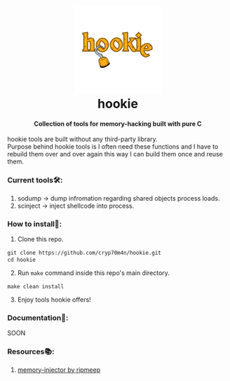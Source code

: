 <h1 align="center">
  <br>
  <img src="./resources/logo.png" alt="hookie logo" width="200">
  <br>
  hookie
  <br>
</h1>
<h4 align="center"> Collection of tools for memory-hacking built with pure C </h4>

hookie tools are built without any third-party library. <br> 
Purpose behind hookie tools is I often need these functions and I have to rebuild them over and over again this way I can build them once and reuse them.</br>

### Current tools🛠️:
1. sodump -> dump infromation regarding shared objects process loads.
2. scinject -> inject shellcode into process.

### How to install🚀:
1. Clone this repo.
```shell
git clone https://github.com/cryp70m4n/hookie.git
cd hookie
```
2. Run `make` command inside this repo's main directory.
```shell
make clean install
```
3. Enjoy tools hookie offers!

### Documentation📖:
SOON

### Resources📚:
1. [memory-injector by ripmeep](https://github.com/ripmeep/memory-injector)
